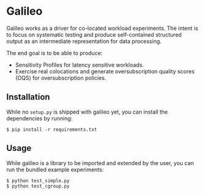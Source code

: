 # Galileo

Galileo works as a driver for co-located workload experiments.
The intent is to focus on systematic testing and produce self-contained structured output  as an intermediate representation for data processing.

The end goal is to be able to produce:
 - Sensitivity Profiles for latency sensitive workloads.
 - Exercise real colocations and generate oversubscription quality scores (OQS) for oversubscription policies.

## Installation

While no `setup.py` is shipped with galileo yet, you can install the dependencies by running:

```
$ pip install -r requirements.txt
```

## Usage

While galileo is a library to be imported and extended by the user, you can run the bundled example experiments:

```
$ python test_simple.py
$ python test_cgroup.py
```
